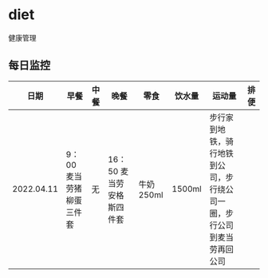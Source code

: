 # diet
健康管理

## 每日监控

|日期|早餐|中餐|晚餐|零食|饮水量|运动量|排便|
|---|---|---|---|---|---|---|---|
|2022.04.11|9：00 麦当劳猪柳蛋三件套|无|16：50 麦当劳安格斯四件套|牛奶250ml|1500ml|步行家到地铁，骑行地铁到公司，步行绕公司一圈，步行公司到麦当劳再回公司||
